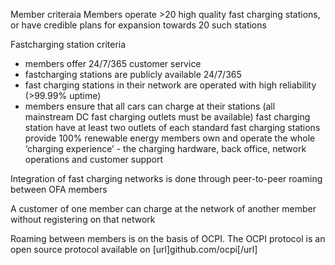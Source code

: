 Member criteraia
  Members operate >20 high quality fast charging stations, or have credible plans for expansion towards 20 such stations
  
Fastcharging station criteria
  * members offer 24/7/365 customer service
  * fastcharging stations are publicly available 24/7/365
  * fast charging stations in their network are operated with high reliability (>99.99% uptime)
  * members ensure that all cars can charge at their stations (all mainstream DC fast charging outlets must be available)
  fast charging station have at least two outlets of each standard
  fast charging stations provide 100% renewable energy
  members own and operate the whole ‘charging experience’ - the charging hardware, back office, network operations and customer support

Integration of fast charging networks is done through peer-to-peer roaming between OFA members

A customer of one member can charge at the network of another member without registering on that network

Roaming between members is on the basis of OCPI. The OCPI protocol is an open source protocol available on [url]github.com/ocpi[/url]
